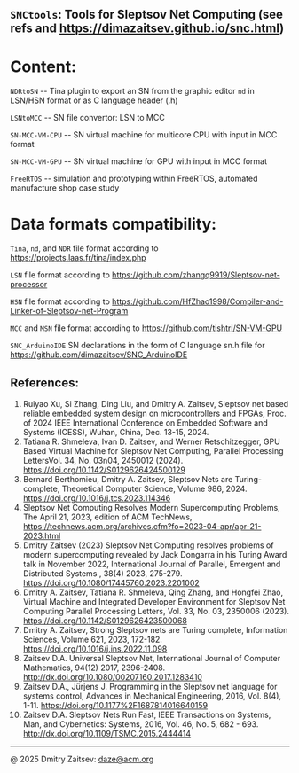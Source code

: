 ## `SNCtools`: Tools for Sleptsov Net Computing (see refs and https://dimazaitsev.github.io/snc.html)

# Content: 

`NDRtoSN` -- Tina plugin to export an SN from the graphic editor `nd` in LSN/HSN format or as C language header (.h)

`LSNtoMCC` -- SN file convertor: LSN to MCC

`SN-MCC-VM-CPU` -- SN virtual machine for multicore CPU with input in MCC format

`SN-MCC-VM-GPU` -- SN virtual machine for GPU with input in MCC format

`FreeRTOS` -- simulation and prototyping within FreeRTOS, automated manufacture shop case study


# Data formats compatibility:

`Tina`, `nd`, and `NDR` file format according to https://projects.laas.fr/tina/index.php

`LSN` file format according to https://github.com/zhangq9919/Sleptsov-net-processor

`HSN` file format according to https://github.com/HfZhao1998/Compiler-and-Linker-of-Sleptsov-net-Program

`MCC` and `MSN` file format according to https://github.com/tishtri/SN-VM-GPU

`SNC_ArduinoIDE` SN declarations in the form of C language sn.h file for https://github.com/dimazaitsev/SNC_ArduinoIDE

   
References: 
----------- 
1. Ruiyao Xu, Si Zhang, Ding Liu, and Dmitry A. Zaitsev, Sleptsov net based reliable embedded system design on microcontrollers and FPGAs, Proc. of 2024 IEEE International Conference on Embedded Software and Systems (ICESS), Wuhan, China, Dec. 13-15, 2024.
2. Tatiana R. Shmeleva, Ivan D. Zaitsev, and Werner Retschitzegger, GPU Based Virtual Machine for Sleptsov Net Computing, Parallel Processing LettersVol. 34, No. 03n04, 2450012 (2024). https://doi.org/10.1142/S0129626424500129
3. Bernard Berthomieu, Dmitry A. Zaitsev, Sleptsov Nets are Turing-complete, Theoretical Computer Science, Volume 986, 2024. https://doi.org/10.1016/j.tcs.2023.114346
4. Sleptsov Net Computing Resolves Modern Supercomputing Problems, The April 21, 2023, edition of ACM TechNews, https://technews.acm.org/archives.cfm?fo=2023-04-apr/apr-21-2023.html
5. Dmitry Zaitsev (2023) Sleptsov Net Computing resolves problems of modern supercomputing revealed by Jack Dongarra in his Turing Award talk in November 2022, International Journal of Parallel, Emergent and Distributed Systems , 38(4) 2023, 275-279. https://doi.org/10.1080/17445760.2023.2201002
6. Dmitry A. Zaitsev, Tatiana R. Shmeleva, Qing Zhang, and Hongfei Zhao, Virtual Machine and Integrated Developer Environment for Sleptsov Net Computing Parallel Processing Letters, Vol. 33, No. 03, 2350006 (2023). https://doi.org/10.1142/S0129626423500068
7. Dmitry A. Zaitsev, Strong Sleptsov nets are Turing complete, Information Sciences, Volume 621, 2023, 172-182. https://doi.org/10.1016/j.ins.2022.11.098
8. Zaitsev D.A. Universal Sleptsov Net, International Journal of Computer Mathematics, 94(12) 2017, 2396-2408. http://dx.doi.org/10.1080/00207160.2017.1283410
9. Zaitsev D.A., Jürjens J. Programming in the Sleptsov net language for systems control, Advances in Mechanical Engineering, 2016, Vol. 8(4), 1-11. https://doi.org/10.1177%2F1687814016640159
10. Zaitsev D.A. Sleptsov Nets Run Fast, IEEE Transactions on Systems, Man, and Cybernetics: Systems, 2016, Vol. 46, No. 5, 682 - 693. http://dx.doi.org/10.1109/TSMC.2015.2444414

----------------------------------------------------------------------- 
@ 2025 Dmitry Zaitsev: daze@acm.org 
